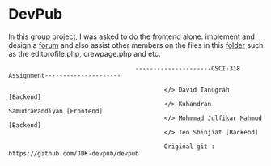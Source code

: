 # DevPub
In this group project, I was asked to do the frontend alone: implement and design a [forum](https://github.com/shinjiat/DevPub-Website/tree/master/db/forum) and also assist other members on the files in this [folder](https://github.com/shinjiat/DevPub-Website/tree/master/db) such as the editprofile.php, crewpage.php and etc.





                                       ---------------------CSCI-318 Assignment---------------------
                                                      
                                               </> David Tanugrah [Backend]
                                               </> Kuhandran SamudraPandiyan [Frontend]
                                               </> Mohmmad Julfikar Mahmud [Backend]
                                               </> Teo Shinjiat [Backend]                                              
                                               
                                               Original git : https://github.com/JDK-devpub/devpub
